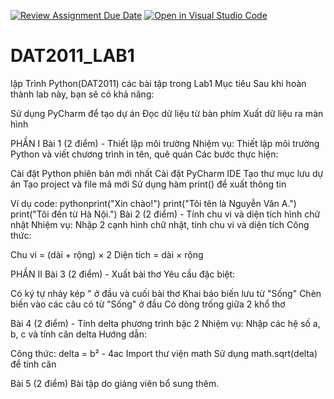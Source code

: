 [![Review Assignment Due Date](https://classroom.github.com/assets/deadline-readme-button-22041afd0340ce965d47ae6ef1cefeee28c7c493a6346c4f15d667ab976d596c.svg)](https://classroom.github.com/a/-Eb7mzV0)
[![Open in Visual Studio Code](https://classroom.github.com/assets/open-in-vscode-2e0aaae1b6195c2367325f4f02e2d04e9abb55f0b24a779b69b11b9e10269abc.svg)](https://classroom.github.com/online_ide?assignment_repo_id=20523424&assignment_repo_type=AssignmentRepo)
# DAT2011_LAB1
lập Trình Python(DAT2011) các bài tập trong Lab1
Mục tiêu
Sau khi hoàn thành lab này, bạn sẽ có khả năng:

Sử dụng PyCharm để tạo dự án
Đọc dữ liệu từ bàn phím
Xuất dữ liệu ra màn hình

PHẦN I
Bài 1 (2 điểm) - Thiết lập môi trường
Nhiệm vụ: Thiết lập môi trường Python và viết chương trình in tên, quê quán
Các bước thực hiện:

Cài đặt Python phiên bản mới nhất
Cài đặt PyCharm IDE
Tạo thư mục lưu dự án
Tạo project và file mã mới
Sử dụng hàm print() để xuất thông tin

Ví dụ code:
pythonprint("Xin chào!")
print("Tôi tên là Nguyễn Văn A.")
print("Tôi đến từ Hà Nội.")
Bài 2 (2 điểm) - Tính chu vi và diện tích hình chữ nhật
Nhiệm vụ: Nhập 2 cạnh hình chữ nhật, tính chu vi và diện tích
Công thức:

Chu vi = (dài + rộng) × 2
Diện tích = dài × rộng

PHẦN II
Bài 3 (2 điểm) - Xuất bài thơ
Yêu cầu đặc biệt:

Có ký tự nháy kép " ở đầu và cuối bài thơ
Khai báo biến lưu từ "Sống"
Chèn biến vào các câu có từ "Sống" ở đầu
Có dòng trống giữa 2 khổ thơ

Bài 4 (2 điểm) - Tính delta phương trình bậc 2
Nhiệm vụ: Nhập các hệ số a, b, c và tính căn delta
Hướng dẫn:

Công thức: delta = b² - 4ac
Import thư viện math
Sử dụng math.sqrt(delta) để tính căn

Bài 5 (2 điểm)
Bài tập do giảng viên bổ sung thêm.
